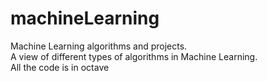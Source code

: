 # machineLearning
Machine Learning algorithms and projects.</br>
A view of different types of algorithms in Machine Learning.</br>
All the code is in octave
